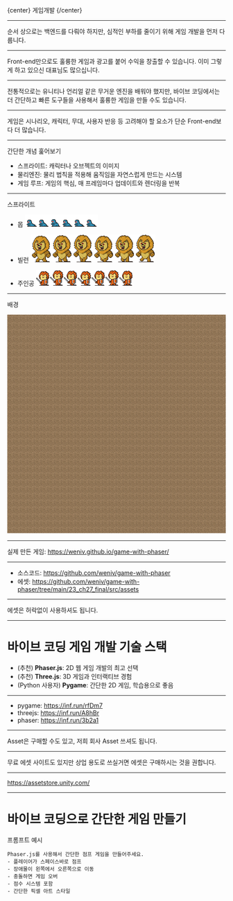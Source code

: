{center}
게임개발
{/center}

---

순서 상으로는 백엔드를 다뤄야 하지만, 심적인 부하를 줄이기 위해 게임 개발을 먼저 다룹니다.

---

Front-end만으로도 훌륭한 게임과 광고를 붙어 수익을 창출할 수 있습니다. 이미 그렇게 하고 있으신 대표님도 많으십니다.

---

전통적으로는 유니티나 언리얼 같은 무거운 엔진을 배워야 했지만, 바이브 코딩에서는 더 간단하고 빠른 도구들을 사용해서 훌륭한 게임을 만들 수도 있습니다.

---

게임은 시나리오, 캐릭터, 무대, 사용자 반응 등 고려해야 할 요소가 단순 Front-end보다 더 많습니다.

---

간단한 개념 훑어보기
* 스프라이트: 캐릭터나 오브젝트의 이미지
* 물리엔진: 물리 법칙을 적용해 움직임을 자연스럽게 만드는 시스템
* 게임 루프: 게임의 핵심, 매 프레임마다 업데이트와 렌더링을 반복

---

스프라이트

* 몹
![몹1](images/mob1.png)

* 빌런
![빌런1](images/lion.png)

* 주인공
![주인공1](images/player.png)

---

배경

![배경1](images/background.png)

---

실제 만든 게임: https://weniv.github.io/game-with-phaser/

---

* 소스코드: https://github.com/weniv/game-with-phaser
* 에셋: https://github.com/weniv/game-with-phaser/tree/main/23_ch27_final/src/assets

---

에셋은 허락없이 사용하셔도 됩니다.

---

# 바이브 코딩 게임 개발 기술 스택

* (추천) **Phaser.js**: 2D 웹 게임 개발의 최고 선택
* (추천) **Three.js**: 3D 게임과 인터랙티브 경험
* (Python 사용자) **Pygame**: 간단한 2D 게임, 학습용으로 좋음

---

* pygame: https://inf.run/rfDm7
* threejs: https://inf.run/A8hBr
* phaser: https://inf.run/3b2a1

---

Asset은 구매할 수도 있고, 저희 회사 Asset 쓰셔도 됩니다.

---

무료 에셋 사이트도 있지만 상업 용도로 쓰실거면 에셋은 구매하시는 것을 권합니다.

---

https://assetstore.unity.com/

---

# 바이브 코딩으로 간단한 게임 만들기

프롬프트 예시
```
Phaser.js를 사용해서 간단한 점프 게임을 만들어주세요.
- 플레이어가 스페이스바로 점프
- 장애물이 왼쪽에서 오른쪽으로 이동
- 충돌하면 게임 오버
- 점수 시스템 포함
- 간단한 픽셀 아트 스타일
```